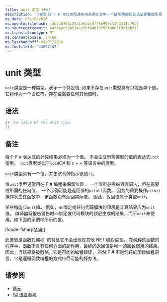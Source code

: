 ```yaml
---
title: unit 类型 (F#)
description: '了解如何 F # 单位类型通常用来保存其中一个值所需的语言语法需要或所需的任何值时的位置。'
ms.date: 05/16/2016
ms.openlocfilehash: c3dfa5f63c25a1e8abc0f75b905c129b311479af
ms.sourcegitcommit: 64f4baed249341e5bf64d1385bf48e3f2e1a0211
ms.translationtype: MT
ms.contentlocale: zh-CN
ms.lasthandoff: 09/07/2018
ms.locfileid: "44097147"
---
```

# <a name="unit-type"></a>unit 类型

`unit`类型是一种类型，表示一个特定值; 如果不存在`unit`类型具有只能是单个值，它将作为一个占位符，存在或需要任何其他值时。

## <a name="syntax"></a>语法

```fsharp
// The value of the unit type.
()
```

## <a name="remarks"></a>备注

每个 F # 表达式的计算结果必须为一个值。 不会生成所需类型的值的表达式`unit`使用。 `unit`类型类似于`void`C# 和 c + + 等语言中的类型。

`unit`类型具有一个值，并由该令牌指示该值`()`。

值`unit`类型通常用在 F # 编程来保留位置： 一个值所必需的语言语法，但在需要或所需的任何值。 一个示例可能是返回值的`printf`函数。 因为的重要操作`printf`操作发生在函数中，该函数没有返回实际值。 因此，返回值属于类型`unit`。

某些构造应`unit`值。 例如，`do`绑定或任何代码模块的顶层是计算结果应为`unit`值。 编译器将报告警告时`do`绑定或代码模块的顶层生成的结果，而不`unit`未使用，如下面的示例中所示的值。

[!code-fsharp[Main](../../../samples/snippets/fsharp/lang-ref-1/snippet901.fs)]

此警告是函数式编程; 的特征它不会出现在其他.NET 编程语言。 在纯粹的函数的程序中，函数不具有任何方面的副作用，最终的返回值是唯一的函数调用的结果。 因此，当结果将被忽略，它是可能的编程错误。 虽然 F # 不是纯粹的函数编程语言，它是遵循函数编程的方式应尽可能的好办法。

## <a name="see-also"></a>请参阅

- [基元](primitive-types.md)
- [F# 语言参考](index.md)

